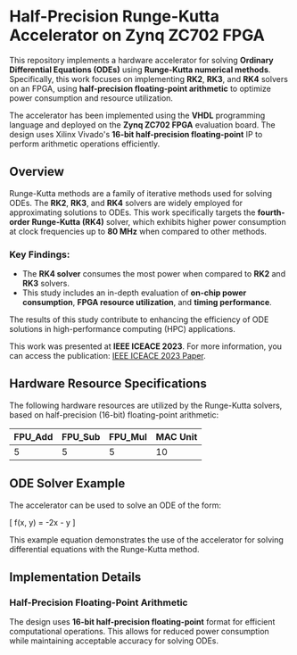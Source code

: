 # Half-Precision Runge-Kutta Accelerator on Zynq ZC702 FPGA

This repository implements a hardware accelerator for solving **Ordinary Differential Equations (ODEs)** using **Runge-Kutta numerical methods**. Specifically, this work focuses on implementing **RK2**, **RK3**, and **RK4** solvers on an FPGA, using **half-precision floating-point arithmetic** to optimize power consumption and resource utilization.

The accelerator has been implemented using the **VHDL** programming language and deployed on the **Zynq ZC702 FPGA** evaluation board. The design uses Xilinx Vivado's **16-bit half-precision floating-point** IP to perform arithmetic operations efficiently.

## Overview

Runge-Kutta methods are a family of iterative methods used for solving ODEs. The **RK2**, **RK3**, and **RK4** solvers are widely employed for approximating solutions to ODEs. This work specifically targets the **fourth-order Runge-Kutta (RK4)** solver, which exhibits higher power consumption at clock frequencies up to **80 MHz** when compared to other methods.

### Key Findings:
- The **RK4 solver** consumes the most power when compared to **RK2** and **RK3** solvers.
- This study includes an in-depth evaluation of **on-chip power consumption**, **FPGA resource utilization**, and **timing performance**.
  
The results of this study contribute to enhancing the efficiency of ODE solutions in high-performance computing (HPC) applications.

This work was presented at **IEEE ICEACE 2023**. For more information, you can access the publication: [IEEE ICEACE 2023 Paper](https://ieeexplore.ieee.org/document/10442673).

## Hardware Resource Specifications

The following hardware resources are utilized by the Runge-Kutta solvers, based on half-precision (16-bit) floating-point arithmetic:

| FPU_Add | FPU_Sub | FPU_Mul | MAC Unit |
|---------|---------|---------|----------|
| 5       | 5       | 5       | 10       |

## ODE Solver Example

The accelerator can be used to solve an ODE of the form:

\[
f(x, y) = -2x - y
\]

This example equation demonstrates the use of the accelerator for solving differential equations with the Runge-Kutta method.

## Implementation Details

### Half-Precision Floating-Point Arithmetic

The design uses **16-bit half-precision floating-point** format for efficient computational operations. This allows for reduced power consumption while maintaining acceptable accuracy for solving ODEs. 
